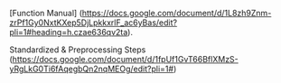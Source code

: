 
[Function Manual] (https://docs.google.com/document/d/1L8zh9Znm-zrPf1Gy0NxtKXep5DjLpkkxrlF_ac6yBas/edit?pli=1#heading=h.czae636qv2ta).

Standardized & Preprocessing Steps (https://docs.google.com/document/d/1fpUf1GvT66BflXMzS-yRgLkG0Ti6fAqegbQn2nqMEOg/edit?pli=1#)
